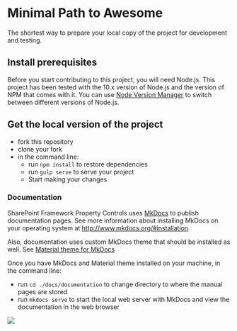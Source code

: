 # Minimal Path to Awesome

The shortest way to prepare your local copy of the project for development and testing.

## Install prerequisites

Before you start contributing to this project, you will need Node.js. This project has been tested with the 10.x version of Node.js and the version of NPM that comes with it. You can use [Node Version Manager](https://github.com/nvm-sh/nvm) to switch between different versions of Node.js.

## Get the local version of the project

- fork this repository
- clone your fork
- in the command line:
  - run `npm install` to restore dependencies
  - run `gulp serve` to serve your project
  - Start making your changes

### Documentation

SharePoint Framework Property Controls uses [MkDocs](http://www.mkdocs.org) to publish documentation pages. See more information about installing MkDocs on your operating system at http://www.mkdocs.org/#installation.

Also, documentation uses custom MkDocs theme that should be installed as well. See [Material theme for MkDocs](https://squidfunk.github.io/mkdocs-material/)

Once you have MkDocs and Material theme installed on your machine, in the command line:

- run `cd ./docs/documentation` to change directory to where the manual pages are stored
- run `mkdocs serve` to start the local web server with MkDocs and view the documentation in the web browser

![](https://telemetry.sharepointpnp.com/sp-dev-fx-property-controls/wiki/mpa)
